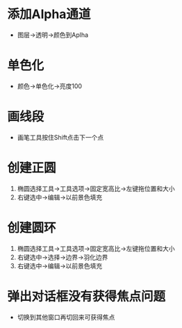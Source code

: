 # 添加Alpha通道
* 图层->透明->颜色到Aplha

# 单色化
* 颜色->单色化->亮度100

# 画线段
* 画笔工具按住Shift点击下一个点

# 创建正圆
1. 椭圆选择工具->工具选项->固定宽高比->左键拖位置和大小
2. 右键选中->编辑->以前景色填充

# 创建圆环
1. 椭圆选择工具->工具选项->固定宽高比->左键拖位置和大小
2. 右键选中->选择->边界->羽化边界
3. 右键选中->编辑->以前景色填充

# 弹出对话框没有获得焦点问题
* 切换到其他窗口再切回来可获得焦点
